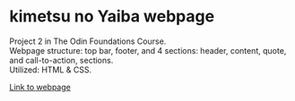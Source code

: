 # kimetsu no Yaiba webpage

Project 2 in The Odin Foundations Course.\
Webpage structure: top bar, footer, and 4 sections: header, content, quote, and call-to-action, sections.\
Utilized: HTML & CSS.

[Link to webpage](https://4ndrelim.github.io/kimetsu/)